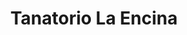 ---
title: "Tanatorio La Encina"
url: /villafranca-del-bierzo/tanatorio-la-encina/
shop: directores de funerarias
---